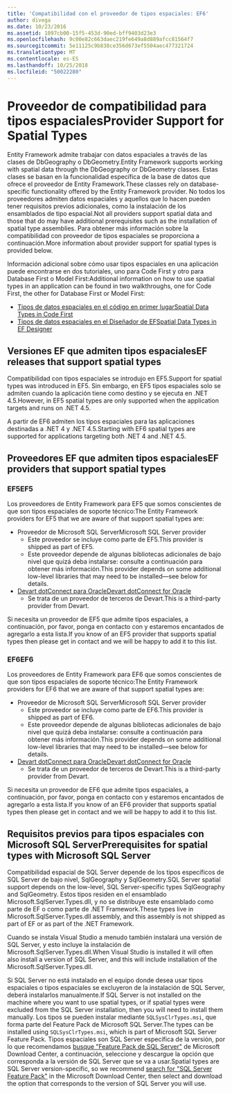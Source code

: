 ```yaml
---
title: 'Compatibilidad con el proveedor de tipos espaciales: EF6'
author: divega
ms.date: 10/23/2016
ms.assetid: 1097cb00-15f5-453d-90ed-bff9403d23e3
ms.openlocfilehash: 9c00e82c663daec219fe649a8d889afcc81564f7
ms.sourcegitcommit: 5e11125c9b838ce356d673ef5504aec477321724
ms.translationtype: MT
ms.contentlocale: es-ES
ms.lasthandoff: 10/25/2018
ms.locfileid: "50022280"
---
```

# <a name="provider-support-for-spatial-types"></a><span data-ttu-id="c56cf-102">Proveedor de compatibilidad para tipos espaciales</span><span class="sxs-lookup"><span data-stu-id="c56cf-102">Provider Support for Spatial Types</span></span>
<span data-ttu-id="c56cf-103">Entity Framework admite trabajar con datos espaciales a través de las clases de DbGeography o DbGeometry.</span><span class="sxs-lookup"><span data-stu-id="c56cf-103">Entity Framework supports working with spatial data through the DbGeography or DbGeometry classes.</span></span> <span data-ttu-id="c56cf-104">Estas clases se basan en la funcionalidad específica de la base de datos que ofrece el proveedor de Entity Framework.</span><span class="sxs-lookup"><span data-stu-id="c56cf-104">These classes rely on database-specific functionality offered by the Entity Framework provider.</span></span> <span data-ttu-id="c56cf-105">No todos los proveedores admiten datos espaciales y aquellos que lo hacen pueden tener requisitos previos adicionales, como la instalación de los ensamblados de tipo espacial.</span><span class="sxs-lookup"><span data-stu-id="c56cf-105">Not all providers support spatial data and those that do may have additional prerequisites such as the installation of spatial type assemblies.</span></span> <span data-ttu-id="c56cf-106">Para obtener más información sobre la compatibilidad con proveedor de tipos espaciales se proporciona a continuación.</span><span class="sxs-lookup"><span data-stu-id="c56cf-106">More information about provider support for spatial types is provided below.</span></span>  

<span data-ttu-id="c56cf-107">Información adicional sobre cómo usar tipos espaciales en una aplicación puede encontrarse en dos tutoriales, uno para Code First y otro para Database First o Model First:</span><span class="sxs-lookup"><span data-stu-id="c56cf-107">Additional information on how to use spatial types in an application can be found in two walkthroughs, one for Code First, the other for Database First or Model First:</span></span>  

- [<span data-ttu-id="c56cf-108">Tipos de datos espaciales en el código en primer lugar</span><span class="sxs-lookup"><span data-stu-id="c56cf-108">Spatial Data Types in Code First</span></span>](~/ef6/modeling/code-first/data-types/spatial.md)  
- [<span data-ttu-id="c56cf-109">Tipos de datos espaciales en el Diseñador de EF</span><span class="sxs-lookup"><span data-stu-id="c56cf-109">Spatial Data Types in EF Designer</span></span>](~/ef6/modeling/designer/data-types/spatial.md)  

## <a name="ef-releases-that-support-spatial-types"></a><span data-ttu-id="c56cf-110">Versiones EF que admiten tipos espaciales</span><span class="sxs-lookup"><span data-stu-id="c56cf-110">EF releases that support spatial types</span></span>  

<span data-ttu-id="c56cf-111">Compatibilidad con tipos espaciales se introdujo en EF5.</span><span class="sxs-lookup"><span data-stu-id="c56cf-111">Support for spatial types was introduced in EF5.</span></span> <span data-ttu-id="c56cf-112">Sin embargo, en EF5 tipos espaciales solo se admiten cuando la aplicación tiene como destino y se ejecuta en .NET 4.5.</span><span class="sxs-lookup"><span data-stu-id="c56cf-112">However, in EF5 spatial types are only supported when the application targets and runs on .NET 4.5.</span></span>  

<span data-ttu-id="c56cf-113">A partir de EF6 admiten los tipos espaciales para las aplicaciones destinadas a .NET 4 y .NET 4.5.</span><span class="sxs-lookup"><span data-stu-id="c56cf-113">Starting with EF6 spatial types are supported for applications targeting both .NET 4 and .NET 4.5.</span></span>  

## <a name="ef-providers-that-support-spatial-types"></a><span data-ttu-id="c56cf-114">Proveedores EF que admiten tipos espaciales</span><span class="sxs-lookup"><span data-stu-id="c56cf-114">EF providers that support spatial types</span></span>  

### <a name="ef5"></a><span data-ttu-id="c56cf-115">EF5</span><span class="sxs-lookup"><span data-stu-id="c56cf-115">EF5</span></span>  

<span data-ttu-id="c56cf-116">Los proveedores de Entity Framework para EF5 que somos conscientes de que son tipos espaciales de soporte técnico:</span><span class="sxs-lookup"><span data-stu-id="c56cf-116">The Entity Framework providers for EF5 that we are aware of that support spatial types are:</span></span>  

- <span data-ttu-id="c56cf-117">Proveedor de Microsoft SQL Server</span><span class="sxs-lookup"><span data-stu-id="c56cf-117">Microsoft SQL Server provider</span></span>  
    - <span data-ttu-id="c56cf-118">Este proveedor se incluye como parte de EF5.</span><span class="sxs-lookup"><span data-stu-id="c56cf-118">This provider is shipped as part of EF5.</span></span>  
    - <span data-ttu-id="c56cf-119">Este proveedor depende de algunas bibliotecas adicionales de bajo nivel que quizá deba instalarse: consulte a continuación para obtener más información.</span><span class="sxs-lookup"><span data-stu-id="c56cf-119">This provider depends on some additional low-level libraries that may need to be installed—see below for details.</span></span>  
- [<span data-ttu-id="c56cf-120">Devart dotConnect para Oracle</span><span class="sxs-lookup"><span data-stu-id="c56cf-120">Devart dotConnect for Oracle</span></span>](http://www.devart.com/dotconnect/oracle/)  
    - <span data-ttu-id="c56cf-121">Se trata de un proveedor de terceros de Devart.</span><span class="sxs-lookup"><span data-stu-id="c56cf-121">This is a third-party provider from Devart.</span></span>  

<span data-ttu-id="c56cf-122">Si necesita un proveedor de EF5 que admite tipos espaciales, a continuación, por favor, ponga en contacto con y estaremos encantados de agregarlo a esta lista.</span><span class="sxs-lookup"><span data-stu-id="c56cf-122">If you know of an EF5 provider that supports spatial types then please get in contact and we will be happy to add it to this list.</span></span>  

### <a name="ef6"></a><span data-ttu-id="c56cf-123">EF6</span><span class="sxs-lookup"><span data-stu-id="c56cf-123">EF6</span></span>  

<span data-ttu-id="c56cf-124">Los proveedores de Entity Framework para EF6 que somos conscientes de que son tipos espaciales de soporte técnico:</span><span class="sxs-lookup"><span data-stu-id="c56cf-124">The Entity Framework providers for EF6 that we are aware of that support spatial types are:</span></span>  

- <span data-ttu-id="c56cf-125">Proveedor de Microsoft SQL Server</span><span class="sxs-lookup"><span data-stu-id="c56cf-125">Microsoft SQL Server provider</span></span>  
    - <span data-ttu-id="c56cf-126">Este proveedor se incluye como parte de EF6.</span><span class="sxs-lookup"><span data-stu-id="c56cf-126">This provider is shipped as part of EF6.</span></span>  
    - <span data-ttu-id="c56cf-127">Este proveedor depende de algunas bibliotecas adicionales de bajo nivel que quizá deba instalarse: consulte a continuación para obtener más información.</span><span class="sxs-lookup"><span data-stu-id="c56cf-127">This provider depends on some additional low-level libraries that may need to be installed—see below for details.</span></span>  
- [<span data-ttu-id="c56cf-128">Devart dotConnect para Oracle</span><span class="sxs-lookup"><span data-stu-id="c56cf-128">Devart dotConnect for Oracle</span></span>](http://www.devart.com/dotconnect/oracle/)  
    - <span data-ttu-id="c56cf-129">Se trata de un proveedor de terceros de Devart.</span><span class="sxs-lookup"><span data-stu-id="c56cf-129">This is a third-party provider from Devart.</span></span>  

<span data-ttu-id="c56cf-130">Si necesita un proveedor de EF6 que admite tipos espaciales, a continuación, por favor, ponga en contacto con y estaremos encantados de agregarlo a esta lista.</span><span class="sxs-lookup"><span data-stu-id="c56cf-130">If you know of an EF6 provider that supports spatial types then please get in contact and we will be happy to add it to this list.</span></span>  

## <a name="prerequisites-for-spatial-types-with-microsoft-sql-server"></a><span data-ttu-id="c56cf-131">Requisitos previos para tipos espaciales con Microsoft SQL Server</span><span class="sxs-lookup"><span data-stu-id="c56cf-131">Prerequisites for spatial types with Microsoft SQL Server</span></span>  

<span data-ttu-id="c56cf-132">Compatibilidad espacial de SQL Server depende de los tipos específicos de SQL Server de bajo nivel, SqlGeography y SqlGeometry.</span><span class="sxs-lookup"><span data-stu-id="c56cf-132">SQL Server spatial support depends on the low-level, SQL Server-specific types SqlGeography and SqlGeometry.</span></span> <span data-ttu-id="c56cf-133">Estos tipos residen en el ensamblado Microsoft.SqlServer.Types.dll, y no se distribuye este ensamblado como parte de EF o como parte de .NET Framework.</span><span class="sxs-lookup"><span data-stu-id="c56cf-133">These types live in Microsoft.SqlServer.Types.dll assembly, and this assembly is not shipped as part of EF or as part of the .NET Framework.</span></span>  

<span data-ttu-id="c56cf-134">Cuando se instala Visual Studio a menudo también instalará una versión de SQL Server, y esto incluye la instalación de Microsoft.SqlServer.Types.dll.</span><span class="sxs-lookup"><span data-stu-id="c56cf-134">When Visual Studio is installed it will often also install a version of SQL Server, and this will include installation of the Microsoft.SqlServer.Types.dll.</span></span>  

<span data-ttu-id="c56cf-135">Si SQL Server no está instalado en el equipo donde desea usar tipos espaciales o tipos espaciales se excluyeron de la instalación de SQL Server, deberá instalarlos manualmente.</span><span class="sxs-lookup"><span data-stu-id="c56cf-135">If SQL Server is not installed on the machine where you want to use spatial types, or if spatial types were excluded from the SQL Server installation, then you will need to install them manually.</span></span> <span data-ttu-id="c56cf-136">Los tipos se pueden instalar mediante `SQLSysClrTypes.msi`, que forma parte del Feature Pack de Microsoft SQL Server.</span><span class="sxs-lookup"><span data-stu-id="c56cf-136">The types can be installed using `SQLSysClrTypes.msi`, which is part of Microsoft SQL Server Feature Pack.</span></span> <span data-ttu-id="c56cf-137">Tipos espaciales son SQL Server específica de la versión, por lo que recomendamos [busque "Feature Pack de SQL Server"](https://www.microsoft.com/search/result.aspx?q=sql+server+feature+pack) de Microsoft Download Center, a continuación, seleccione y descargue la opción que corresponda a la versión de SQL Server que se va a usar.</span><span class="sxs-lookup"><span data-stu-id="c56cf-137">Spatial types are SQL Server version-specific, so we recommend [search for "SQL Server Feature Pack"](https://www.microsoft.com/search/result.aspx?q=sql+server+feature+pack) in the Microsoft Download Center, then select and download the option that corresponds to the version of SQL Server you will use.</span></span>
